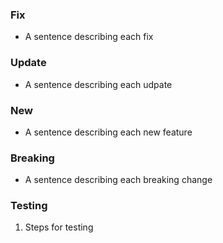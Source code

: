 [//]: # (Please title your PR according to eslint commit conventions)
[//]: # (See https://github.com/conventional-changelog/conventional-changelog/tree/master/packages/conventional-changelog-eslint#eslint-convention for details)

[//]: # (Link the PR to the original issue)

[//]: # (Delete Fix, Update, New and/or Breaking sections as appropriate)
### Fix
* A sentence describing each fix

### Update
* A sentence describing each udpate

### New
* A sentence describing each new feature

### Breaking
* A sentence describing each breaking change

[//]: # (List appropriate steps for testing if needed)
### Testing
1. Steps for testing

[//]: # (Mention any other dependencies)


